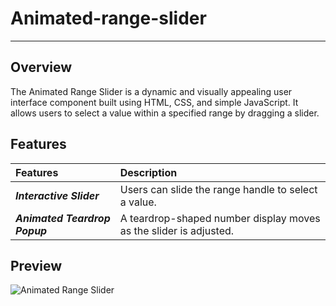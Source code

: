 # Animated-range-slider
---
## Overview
The Animated Range Slider is a dynamic and visually appealing user interface component built using HTML, CSS, and simple JavaScript. It allows users to select a value within a specified range by dragging a slider.

## Features

| Features | Description | 
|:------------------|:----------|
| ***Interactive Slider*** | Users can slide the range handle to select a value.|
| ***Animated Teardrop Popup*** | A teardrop-shaped number display moves  as the slider is adjusted.|

## Preview
![Animated Range Slider](https://github.com/nguyetha79/Javascript-Projects/blob/main/animated-range-slider/animated-range-slider.gif)

